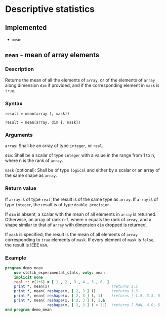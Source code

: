 # Descriptive statistics

## Implemented

 * `mean`

## `mean` - mean of array elements

### Description

Returns the mean of all the elements of `array`, or of the elements of `array` along dimension `dim` if provided, and if the corresponding element in `mask` is `true`.

### Syntax

`result = mean(array [, mask])`

`result = mean(array, dim [, mask])`

### Arguments

`array`: Shall be an array of type `integer`, or `real`.

`dim`: Shall be a scalar of type `integer` with a value in the range from 1 to n, where n is the rank of `array`.

`mask` (optional): Shall be of type `logical` and either by a scalar or an array of the same shape as `array`.

### Return value

If `array` is of type `real`, the result is of the same type as `array`.
If `array` is of type `integer`, the result is of type `double precision`.

If `dim` is absent, a scalar with the mean of all elements in `array` is returned. Otherwise, an array of rank n-1, where n equals the rank of `array`, and a shape similar to that of `array` with dimension `dim` dropped is returned.

If `mask` is specified, the result is the mean of all elements of `array` corresponding to `true` elements of `mask`. If every element of `mask` is `false`, the result is IEEE `NaN`.

### Example

```fortran
program demo_mean
    use stdlib_experimental_stats, only: mean
    implicit none
    real :: x(1:6) = [ 1., 2., 3., 4., 5., 6. ]
    print *, mean(x)                            !returns 3.5
    print *, mean( reshape(x, [ 2, 3 ] ))       !returns 3.5
    print *, mean( reshape(x, [ 2, 3 ] ), 1)    !returns [ 1.5, 3.5, 5.5 ]
    print *, mean( reshape(x, [ 2, 3 ] ), 1,&
                   reshape(x, [ 2, 3 ] ) > 3.)  !returns [ NaN, 4.0, 5.5 ]
end program demo_mean
```
